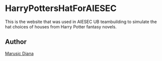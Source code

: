 # HarryPottersHatForAIESEC
This is the website that was used in AIESEC UB teambuilding to simulate the hat choices of houses from Harry Potter fantasy novels.

## Author
[Marusic Diana](https://github.com/mdiannna/)

